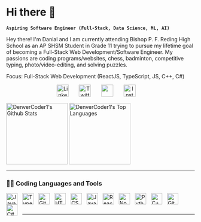 # Hi there 👋

**`Aspiring Software Engineer (Full-Stack, Data Science, ML, AI)`**

Hey there! I'm Danial and I am currently attending Bishop P. F. Reding High School as an AP SHSM Student in Grade 11 trying to pursue my lifetime goal of becoming a Full-Stack Web Development/Software Engineer. My passions are coding programs/websites, chess, badminton, competitive typing, photo/video-editing, and solving puzzles. 

Focus: Full-Stack Web Development (ReactJS, TypeScript, JS, C++, C#)
<p align="center">
  <a href="https://www.linkedin.com/in/danial-suhail-4a4bab258/"><img width="32px" alt="LinkedIn" title="LinkedIn" src="https://i.imgur.com/8Y8uOWi.png"/></a>
  &#8287;&#8287;&#8287;&#8287;&#8287;
  <a href="https://twitter.com/DraconiQ_"><img width="32px" alt="Twitter" title="Twitter" src="https://i.imgur.com/OKWYCiM.png"/></a>
  &#8287;&#8287;&#8287;&#8287;&#8287;
  <a href="https://www.reddit.com/user/Draconiqofficial" alt="Reddit" title="Reddit"><img width="32px" src="https://i.imgur.com/kB51t3G.png"/></a>
  &#8287;&#8287;&#8287;&#8287;&#8287;
  <a href="https://www.instagram.com/draconiqofficial/"><img width="32px" alt="Instagram" title="Instagram" src="https://i.imgur.com/d0UAiSD.png"></a>
  &#8287;&#8287;&#8287;&#8287;&#8287;


</p>


  <a href="https://github.com/anuraghazra/github-readme-stats"><img alt="DenverCoder1's Github Stats" src="https://denvercoder1-github-readme-stats.vercel.app/api/?username=Danial-Suhail&show_icons=true&include_all_commits=true&count_private=true&theme=react&hide_border=true&bg_color=1F222E&title_color=F85D7F&icon_color=F8D866" height="164px"/></a>
  <a href="https://github.com/anuraghazra/github-readme-stats"><img alt="DenverCoder1's Top Languages" src="https://denvercoder1-github-readme-stats.vercel.app/api/top-langs/?username=Danial-Suhail&langs_count=8&layout=compact&theme=react&hide_border=true&bg_color=1F222E&title_color=F85D7F&icon_color=F8D866&hide=Jupyter%20Notebook,Roff" height="164px"/></a>


---
### 👨‍💻 Coding Languages and Tools

<img align="left" alt="Java" width="30px" style="padding-right:10px;" src="https://cdn.jsdelivr.net/gh/devicons/devicon/icons/java/java-original.svg"/>
<img align="left" alt="TypeScript" width="30px" style="padding-right:10px;" src="https://cdn.jsdelivr.net/gh/devicons/devicon/icons/typescript/typescript-plain.svg" />
<img align="left" alt="Git" width="30px" style="padding-right:10px;" src="https://cdn.jsdelivr.net/gh/devicons/devicon/icons/git/git-original.svg" />
<img align="left" alt="HTML" width="30px" style="padding-right:10px;" src="https://cdn.jsdelivr.net/gh/devicons/devicon/icons/html5/html5-plain.svg" />
<img align="left" alt="CSS" width="30px" style="padding-right:10px;" src="https://cdn.jsdelivr.net/gh/devicons/devicon/icons/css3/css3-plain.svg" />
<img align="left" alt="JavaScript" width="30px" style="padding-right:10px;" src="https://cdn.jsdelivr.net/gh/devicons/devicon/icons/javascript/javascript-plain.svg" />
<img align="left" alt="React" width="30px" style="padding-right:10px;" src="https://cdn.jsdelivr.net/gh/devicons/devicon/icons/react/react-original.svg" />
<img align="left" alt="NodeJS" width="30px" style="padding-right:10px;" src="https://cdn.jsdelivr.net/gh/devicons/devicon/icons/nodejs/nodejs-original.svg" />
<img align="left" alt="Python" width="30px" style="padding-right:10px;" src="https://cdn.jsdelivr.net/gh/devicons/devicon/icons/python/python-plain.svg" />
<img align="left" alt="C++" width="30px" style="padding-right:10px;" src="https://cdn.jsdelivr.net/gh/devicons/devicon/icons/cplusplus/cplusplus-line.svg" />
<img align="left" alt="GitHub" width="30px" style="padding-right:10px;" src="https://cdn.jsdelivr.net/gh/devicons/devicon/icons/github/github-original.svg" />
<img align="left" alt="C#" width="30px" style="padding-right:10px;" src="https://cdn.jsdelivr.net/gh/devicons/devicon/icons/csharp/csharp-original.svg" />
<br />

#

---

<!--
**Danial-Suhail/Danial-Suhail** is a ✨ _special_ ✨ repository because its `README.md` (this file) appears on your GitHub profile.

Here are some ideas to get you started:

- 🔭 I’m currently working on ...
- 🌱 I’m currently learning ...
- 👯 I’m looking to collaborate on ...
- 🤔 I’m looking for help with ...
- 💬 Ask me about ...
- 📫 How to reach me: ...
- 😄 Pronouns: ...
- ⚡ Fun fact: ...
-->
